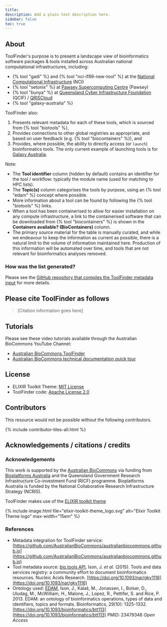 ```yaml
---
title: 
description: Add a plain text description here.
sidebar: false
toc: true
---
```



## About

ToolFinder's purpose is to present a landscape view of bioinformatics software packages & tools 
installed across Australian national computational infrastructures, including:

- {% tool "gadi" %} and {% tool "nci-if89-new-tool" %} at the [National Computational Infrastructure](https://nci.org.au/) (NCI)
- {% tool "setonix" %} at [Pawsey Supercomputing Centre](https://pawsey.org.au/) (Pawsey)
- {% tool "bunya" %} at [Queensland Cyber Infrastructure Foundation](https://www.qcif.edu.au/) (QCIF) / [QRISCloud](https://www.qriscloud.org.au/)
- {% tool "galaxy-australia" %}

ToolFinder also:

1. Presents relevant metadata for each of these tools, which is sourced from {% tool "biotools" %},
2. Provides connections to other global registries as appropriate, and based on user feedback (e.g. {% tool "biocontainers" %}), and
3. Provides, where possible, the ability to directly access (or `launch`) bioinformatics tools. The only current example of launching tools is for [Galaxy Australia](https://usegalaxy.org.au/).

Note:

- The **Tool identifier** column (hidden by default) contains an identifier for the tool / workflow: typically the module name (used for matching to HPC lists).
- The **Topic(s)** column categorises the tools by purpose, using an {% tool "edam" %} concept where possible. 
- More information about a tool can be found by following the {% tool "biotools" %} links. 
- When a tool has been containerised to allow for easier installation on any compute infrastructure, a link to the containerised software that can be downloaded from {% tool "biocontainers" %} is shown in the **Containers available? (BioContainers)** column. 
- The primary source material for the table is manually curated, and while we endeavour to keep the information as current as possible, there is a natural limit to the volume of information maintained here. Production of this information will be automated over time, and tools that are not relevant for bioinformatics analyses removed.


### How was the list generated?

Please see the [GitHub repository that compiles the ToolFinder metadata input](https://github.com/AustralianBioCommons/australianbiocommons.github.io) for more details.


## Please cite ToolFinder as follows

> [Citation information goes here]


## Tutorials

Please see these video tutorials available through the Australian BioCommons YouTube Channel:

- [Australian BioCommons ToolFinder](https://www.youtube.com/watch?v=yzsH6PEXqC4)
- [Australian BioCommons technical documentation quick tour](https://www.youtube.com/watch?v=UPIaNleejRk&t)


## License

- ELIXIR Toolkit Theme: [MIT License](https://github.com/AustralianBioCommons/toolfinder/blob/fcab3b59aa8988cf00d5149df74c69a4cc072ce7/LICENSE) 
- ToolFinder code: [Apache License 2.0](https://github.com/AustralianBioCommons/australianbiocommons.github.io/blob/0833151ededdb43321b99c4e3107e1fa78daac89/LICENSE)


## Contributors

This resource would not be possible without the following contributors.

{% include contributor-tiles-all.html %}


## Acknowledgements / citations / credits


### Acknowledgements
This work is supported by the [Australian BioCommons](https://www.biocommons.org.au/) via funding from [Bioplatforms Australia](https://bioplatforms.com/) and the Queensland Government Research Infrastructure Co-investment Fund (RICF) programme. Bioplatforms Australia is funded by the National Collaborative Research Infrastructure Strategy (NCRIS).

ToolFinder makes use of the [ELIXIR toolkit theme](https://github.com/ELIXIR-Belgium/elixir-toolkit-theme)

{% include image.html file="elixir-toolkit-theme_logo.svg" alt="Elixir Toolkit Theme logo" max-width="15em" %}




### References

- Metadata integration for ToolFinder service: [https://github.com/AustralianBioCommons/australianbiocommons.github.io](https://github.com/AustralianBioCommons/australianbiocommons.github.io)
- Tool metadata source: [bio.tools API](https://biotools.readthedocs.io/en/latest/api_reference.html), Ison, J. *et al.* (2015). Tools and data services registry: a community effort to document bioinformatics resources. Nucleic Acids Research. [https://doi.org/10.1093/nar/gkv1116](https://doi.org/10.1093/nar/gkv1116)
- Ontology used: [EDAM](https://github.com/edamontology/edamontology), Ison, J., Kalaš, M., Jonassen, I., Bolser, D., Uludag, M., McWilliam, H., Malone, J., Lopez, R., Pettifer, S. and Rice, P. 2013. EDAM: an ontology of bioinformatics operations, types of data and identifiers, topics and formats. Bioinformatics, 29(10): 1325-1332. [https://doi.org/10.1093/bioinformatics/btt113](https://doi.org/10.1093/bioinformatics/btt113) PMID: 23479348 *Open Access*
